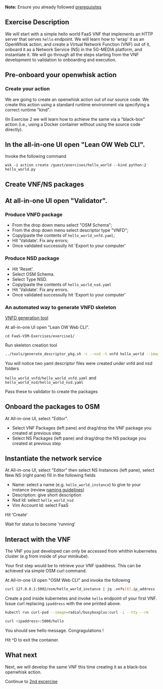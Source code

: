 **Note:** Ensure you already followed [prerequisites](../prerequisites.md)

## Exercise Description

We will start with a simple hello world FaaS VNF that implements an HTTP server that serves `hello` endpoint. We will learn how to 'wrap' it as an OpenWhisk action, and create a Virtual Network Function (VNF) out of it, onboard it as a Network Service (NS) in the 5G-MEDIA platform, and instantiate it. We will go through all the steps starting from the VNF development to validation to onboarding and execution. 

## Pre-onboard your openwhisk action

### Create your action

We are going to create an openwhisk action out of our source code. We create this action using a standard runtime environment via specifying  a correct runtime "kind".

(In Exercise 2 we will learn how to achieve the same via a "black-box" action (i.e., using a Docker container without using the source code directly).


## In the all-in-one UI open "Lean OW Web CLI".

Invoke the following command

```
wsk -i action create /guest/exercises/hello_world --kind python:2 hello_world.py
```

## Create VNF/NS packages

## At all-in-one UI open "Validator".


### Produce VNFD package

* From the drop down menu select "OSM Schema";
* From the drop down menu select descriptor type "VNFD";
* Copy/paste the contents of `hello_world_vnfd.yaml`;
* Hit 'Validate'. Fix any errors;
* Once validated successully hit 'Export to your computer'


### Produce NSD package

* Hit 'Reset'.
* Select OSM Schema.
* Select Type NSD.
* Copy/paste the contents of `hello_world_nsd.yaml`
* Hit 'Validate'. Fix any errors.
* Once validated successully hit 'Export to your computer'


### An automated way to generate VNFD skeleton

[VNFD generation tool](https://osm.etsi.org/wikipub/index.php/Creating_your_own_VNF_package)

At all-in-one UI open "Lean OW Web CLI".

```
cd FaaS-VIM-Exercises/exercise1/
```

Run skeleton creation tool

```bash
../tools/generate_descriptor_pkg.sh -c --nsd -t vnfd hello_world --image /guest/exercises/hello_world
```

You will notice two yaml descriptor files were created under vnfd and nsd folders

`hello_world_vnfd/hello_world_vnfd.yaml` and `hello_world_nsd/hello_world_nsd.yaml`

Pass these to validator to create the packages



## Onboard the packages to OSM

At All-in-one UI, select "Editor".

* Select VNF Packages (left pane) and drag/drop the VNF package you created at previous step
* Select NS  Packages (left pane) and drag/drop the NS package you created at previous step



## Instantiate the network service

At All-in-one UI, select "Editor" then select NS Instances (left pane), select New NS (right pane) fill in the following fields

* Name:           select a name (e.g. `hello_world_instance`) to give to your instance (review [naming guidelines](../GUIDELINES.md))
* Description:    give short description
* Nsd Id:         select `hello_world_nsd`
* Vim Account Id: select FaaS

Hit 'Create'

Wait for status to become 'running'



## Interact with the VNF

The VNF you just developed can only be accessed from whithin kubernetes cluster (e.g from inside of your minikube).

Your first step would be to retrieve your VNF ipaddress. This can be achieved via simple OSM curl command.

At All-in-one UI open "OSM Web CLI" and invoke the following

```bash
curl 127.0.0.1:5002/osm/hello_world_instance | jq .vnfs[0].ip_address 
```

Create a pod inside kubernetes and invoke `hello` endpoint of your first VNF. Issue curl replacing `ipaddress` with the one printed above.

```bash
kubectl run curl-pod --image=radial/busyboxplus:curl -i --tty --rm

curl <ipaddress>:5000/hello
```

You should see hello message. Congragulations !

Hit ^D to exit the container.


## What next

Next, we will develop the same VNF this time creating it as a black-box openwhisk action.

Continue to [2nd excercise](../exercise2)
